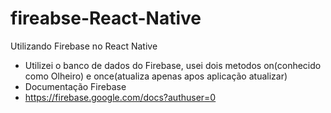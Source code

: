 # fireabse-React-Native
Utilizando Firebase no React Native

- Utilizei o banco de dados do Firebase, usei dois metodos on(conhecido como Olheiro) e once(atualiza apenas apos aplicação atualizar)
- Documentação Firebase
- https://firebase.google.com/docs?authuser=0
